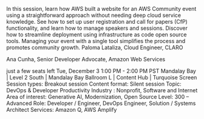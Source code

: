 In this session, learn how AWS built a website for an AWS Community event using a straightforward approach without needing deep cloud service knowledge. See how to set up user registration and call for papers (CfP) functionality, and learn how to manage speakers and sessions. Discover how to streamline deployment using infrastructure as code open source tools. Managing your event with a single tool simplifies the process and promotes community growth.
Paloma Lataliza, Cloud Engineer, CLARO

Ana Cunha, Senior Developer Advocate, Amazon Web Services

just a few seats left
Tue, December 3
1:00 PM - 2:00 PM PST
Mandalay Bay | Level 2 South | Mandalay Bay Ballroom L | Content Hub | Turquoise Screen
Session types: Breakout session
Content format: Silent session
Topic: DevOps & Developer Productivity
Industry : Nonprofit, Software and Internet
Area of interest: Generative AI, Modernization, Open Source
Level: 300 – Advanced
Role: Developer / Engineer, DevOps Engineer, Solution / Systems Architect
Services: Amazon Q, AWS Amplify